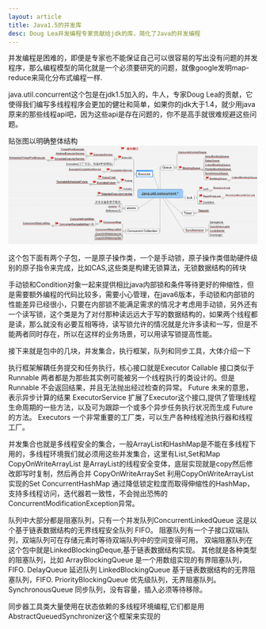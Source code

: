 ```yaml
---
layout: article
title: Java1.5的并发库
desc: Doug Lea并发编程专家贡献给jdk的库，简化了Java的并发编程
---
```


并发编程是困难的，即便是专家也不能保证自己可以很容易的写出没有问题的并发程序，那么编程模型的简化就是一个必须要研究的问题，就像google发明map-reduce来简化分布式编程一样.

java.util.concurrent这个包是在jdk1.5加入的，牛人，专家Doug Lea的贡献，它使得我们编写多线程程序会更加的健壮和简单，如果你的jdk大于1.4，就少用java原来的那些线程api吧，因为这些api是存在问题的，你不是高手就很难规避这些问题。
 
贴张图以明确整体结构
![Java并发包](/images/java_concurrent.jpg)

这个包下面有两个子包，一是原子操作类，一个是手动锁，原子操作类借助硬件级别的原子指令来完成，比如CAS,这些类是构建无锁算法，无锁数据结构的砖块


手动锁和Condition对象一起来提供相比java内部锁和条件等待更好的伸缩性，但是需要额外编程的代码比较多，需要小心管理，在java6版本，手动锁和内部锁的性能差异已经很小，只要在内部锁不能满足需求的情况才考虑用手动锁，另外还有一个读写锁，这个类是为了对付那种读远远大于写的数据结构的，如果两个线程都是读，那么就没有必要互相等待，读写锁允许的情况就是允许多读和一写，但是不能两者同时存在，所以在这样的业务场景，可以用读写锁提高性能。
 
接下来就是包中的几块，并发集合，执行框架，队列和同步工具，大体介绍一下
 
执行框架解耦任务提交和任务执行，核心接口就是Executor
Callable 接口类似于 Runnable 两者都是为那些其实例可能被另一个线程执行的类设计的。但是 Runnable 不会返回结果，并且无法抛出经过检查的异常。
Future 未来的意思，表示异步计算的结果
ExecutorService 扩展了Executor这个接口,提供了管理线程生命周期的一些方法，以及可为跟踪一个或多个异步任务执行状况而生成 Future的方法。
Executors 一个非常重要的工厂类，可以生产各种线程池执行器和线程工厂。
 
并发集合也就是多线程安全的集合，一般ArrayList和HashMap是不能在多线程下用的，多线程环境我们就必须用这些并发集合，这里有List,Set和Map
CopyOnWriteArrayList 是ArrayList的线程安全变体，底层实现就是copy然后修改即写时复制，然后再合并
CopyOnWriteArraySet 利用CopyOnWriteArrayList 实现的Set
ConcurrentHashMap 通过降低锁定粒度而取得伸缩性的HashMap，支持多线程访问，迭代器若一致性，不会抛出恐怖的ConcurrentModificationException异常。
 
队列中大部分都是阻塞队列，只有一个并发队列ConcurrentLinkedQueue  这是以个基于链表数据结构的无界线程安全队列 FIFO。
阻塞队列有一个子接口双端队列，双端队列可在存储元素时等待双端队列中的空间变得可用。
双端阻塞队列在这个包中就是LinkedBlockingDeque,基于链表数据结构实现。
其他就是各种类型的阻塞队列，比如
ArrayBlockingQueue 是一个用数组实现的有界阻塞队列，FIFO.
DelayQueue 延迟队列
LinkedBlockingQueue 基于链表数据结构的无界阻塞队列，FIFO.
PriorityBlockingQueue 优先级队列，无界阻塞队列。
SynchronousQueue 同步队列，没有容量，插入必须等待移除。
 
 
同步器工具类大量使用在状态依赖的多线程环境编程,它们都是用AbstractQueuedSynchronizer这个框架来实现的




